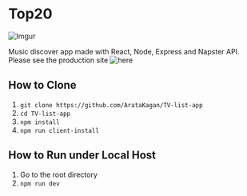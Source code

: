 # Top20

![Imgur](https://i.imgur.com/Ixkgfdf.png)

Music discover app made with React, Node, Express and Napster API. 
Please see the production site ![here](http://localhost:3000/library)

## How to Clone 

1. `git clone https://github.com/ArataKagan/TV-list-app`
2. `cd TV-list-app`
3. `npm install` 
4. `npm run client-install`

## How to Run under Local Host 

1. Go to the root directory 
2. `npm run dev`


